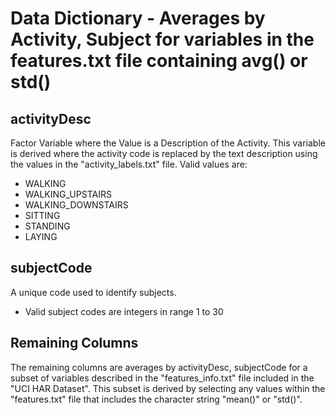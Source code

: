 # Data Dictionary - Averages by Activity, Subject for variables in the features.txt file containing avg() or std()

## activityDesc

Factor Variable where the Value is a Description of the Activity.  This variable is derived where the activity code is replaced by the text description using the values in the "activity_labels.txt" file.  Valid values are:

+ WALKING
+ WALKING_UPSTAIRS
+ WALKING_DOWNSTAIRS
+ SITTING
+ STANDING
+ LAYING

## subjectCode

A unique code used to identify subjects.

+ Valid subject codes are integers in range 1 to 30

## Remaining Columns

The remaining columns are averages by activityDesc, subjectCode for a subset of variables described in the "features_info.txt" file included in the "UCI HAR Dataset".  This subset is derived by selecting any values within the "features.txt" file that includes the character
string "mean()" or "std()".
